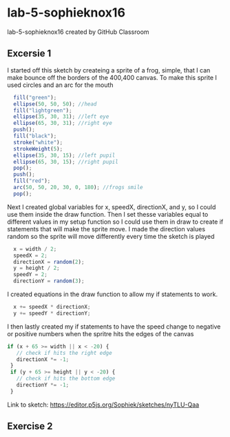 # lab-5-sophieknox16
lab-5-sophieknox16 created by GitHub Classroom
## Excersie 1
I started off this sketch by createing a sprite of a frog, simple, that I can make bounce off the borders of the 400,400 canvas. 
To make this sprite I used circles and an arc for the mouth
```Javascript
  fill("green");
  ellipse(50, 50, 50); //head
  fill("lightgreen");
  ellipse(35, 30, 31); //left eye
  ellipse(65, 30, 31); //right eye
  push();
  fill("black");
  stroke("white");
  strokeWeight(5);
  ellipse(35, 30, 15); //left pupil
  ellipse(65, 30, 15); //right pupil
  pop();
  push();
  fill("red");
  arc(50, 50, 20, 30, 0, 180); //frogs smile
  pop();
```
Next I created global variables for x, speedX, directionX, and y, so I could use them inside the draw function.
Then I set thesse variables equal to different values in my setup function so I could use them in draw to create if statements that will make the sprite move. 
I made the direction values random so the sprite will move differently every time the sketch is played
```Javascript
  x = width / 2;
  speedX = 2;
  directionX = random(2);
  y = height / 2;
  speedY = 2;
  directionY = random(3);
 ```
 I created equations in the draw function to allow my if statements to work. 
```Javascript
  x += speedX * directionX;
  y += speedY * directionY;
```
I then lastly created my if statements to have the speed change to negative or positive numbers when the spritre hits the edges of the canvas
 ```Javascript
 if (x + 65 >= width || x < -20) {
    // check if hits the right edge
    directionX *= -1;
  }
  if (y + 65 >= height || y < -20) {
    // check if hits the bottom edge
    directionY *= -1;
  }
```
Link to sketch: https://editor.p5js.org/Sophiek/sketches/nyTLU-Qaa 

## Exercise 2
